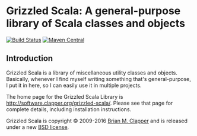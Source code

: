 # Grizzled Scala: A general-purpose library of Scala classes and objects

[![Build Status](https://travis-ci.org/bmc/grizzled-scala.svg?branch=master)](https://travis-ci.org/bmc/grizzled-scala)
[![Maven Central](https://maven-badges.herokuapp.com/maven-central/org.clapper/grizzled-scala_2.11/badge.svg)](https://maven-badges.herokuapp.com/maven-central/org.clapper/grizzled-scala_2.11)

## Introduction

Grizzled Scala is a library of miscellaneous utility classes and objects.
Basically, whenever I find myself writing something that's general-purpose,
I put it in here, so I can easily use it in multiple projects.

The home page for the Grizzled Scala Library is
<http://software.clapper.org/grizzled-scala/>. Please see that page for
complete details, including installation instructions.

Grizzled Scala is copyright &copy; 2009-2016 [Brian M. Clapper][] and
is released under a new [BSD license](LICENSE.md).

[Brian M. Clapper]: mailto:bmc@clapper.org
